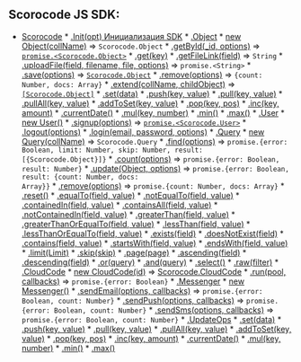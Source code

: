 ## Scorocode JS SDK: 

* [Scorocode](#Scorocode)
        * [.Init(opt) Инициализация SDK](#Scorocode+Init)
        * [.Object](#Scorocode.Object)
            * [new Object(collName)](#new_Scorocode.Object_new) ⇒ <code>Scorocode.Object</code>
            * [.getById(_id, options)](#Scorocode.Object+getById) ⇒ <code>[promise.&lt;Scorocode.Object&gt;](#Scorocode.Object)</code>
            * [.get(key)](#Scorocode.Object+get)
            * [.getFileLink(field)](#Scorocode.Object+getFileLink) ⇒ <code>String</code>
            * [.uploadFile(field, filename, file, options)](#Scorocode.Object+uploadFile) ⇒ <code>promise.&lt;String&gt;</code>
            * [.save(options)](#Scorocode.Object+save) ⇒ <code>[Scorocode.Object](#Scorocode.Object)</code>
            * [.remove(options)](#Scorocode.Object+remove) ⇒ <code>{count: Number, docs: Array}</code>
            * [.extend(collName, childObject)](#Scorocode.Object+extend) ⇒ <code>[\[Scorocode.Object\]](#Scorocode.Object)</code>
            * [.set(data)](#Scorocode.Object+set)
            * [.push(key, value)](#Scorocode.Object+push) 
            * [.pull(key, value)](#Scorocode.Object+pull) 
            * [.pullAll(key, value)](#Scorocode.Object+pullAll) 
            * [.addToSet(key, value)](#Scorocode.Object+addToSet) 
            * [.pop(key, pos)](#Scorocode.Object+pop) 
            * [.inc(key, amount)](#Scorocode.Object+inc)
            * [.currentDate()](#Scorocode.Object+currentDate)
            * [.mul(key, number)](#Scorocode.Object+mul)
            * [.min()](#Scorocode.Object+min)
            * [.max()](#Scorocode.Object+max)
        * [.User](#Scorocode.User)
            * [new User()](#new_Scorocode.User_new)
            * [.signup(options)](#Scorocode.User+signup) ⇒ <code>[promise.&lt;Scorocode.User&gt;](#Scorocode.User)</code>
            * [.logout(options)](#Scorocode.User+logout)
            * [.login(email, password, options)](#Scorocode.User+login)
        * [.Query](#Scorocode.Query)
            * [new Query(collName)](#new_Scorocode.Query_new) ⇒ <code>Scorocode.Query</code>
            * [.find(options)](#Scorocode.Query+find) ⇒ <code>promise.{error: Boolean, limit: Number, skip: Number, result: [{Scorocode.Object}]}</code>
            * [.count(options)](#Scorocode.Query+count) ⇒ <code>promise.{error: Boolean, result: Number}</code>
            * [.update(Object, options)](#Scorocode.Query+update) ⇒ <code>promise.{error: Boolean, result: {count: Number, docs: Array}}</code>
            * [.remove(options)](#Scorocode.Query+remove) ⇒ <code>promise.{count: Number, docs: Array}</code>
            * [.reset()](#Scorocode.Query+reset) 
            * [.equalTo(field, value)](#Scorocode.Query+equalTo) 
            * [.notEqualTo(field, value)](#Scorocode.Query+notEqualTo) 
            * [.containedIn(field, value)](#Scorocode.Query+containedIn) 
            * [.containsAll(field, value)](#Scorocode.Query+containsAll) 
            * [.notContainedIn(field, value)](#Scorocode.Query+notContainedIn) 
            * [.greaterThan(field, value)](#Scorocode.Query+greaterThan) 
            * [.greaterThanOrEqualTo(field, value)](#Scorocode.Query+greaterThanOrEqualTo) 
            * [.lessThan(field, value)](#Scorocode.Query+lessThan) 
            * [.lessThanOrEqualTo(field, value)](#Scorocode.Query+lessThanOrEqualTo) 
            * [.exists(field)](#Scorocode.Query+exists) 
            * [.doesNotExist(field)](#Scorocode.Query+doesNotExist) 
            * [.contains(field, value)](#Scorocode.Query+contains) 
            * [.startsWith(field, value)](#Scorocode.Query+startsWith) 
            * [.endsWith(field, value)](#Scorocode.Query+endsWith) 
            * [.limit(Limit)](#Scorocode.Query+limit) 
            * [.skip(skip)](#Scorocode.Query+skip)
            * [.page(page)](#Scorocode.Query+page) 
            * [.ascending(field)](#Scorocode.Query+ascending)
            * [.descending(field)](#Scorocode.Query+descending) 
            * [.or(query)](#Scorocode.Query+or)
            * [.and(query)](#Scorocode.Query+and) 
            * [.select()](#Scorocode.Query+select) 
            * [.raw(filter)](#Scorocode.Query+raw) 
        * [.CloudCode](#Scorocode.CloudCode)
            * [new CloudCode(id)](#new_Scorocode.CloudCode_new) ⇒ [Scorocode.CloudCode](#Scorocode.CloudCode)
            * [.run(pool, callbacks)](#Scorocode.CloudCode+run) ⇒ <code>promise.{error: Boolean}</code>
        * [.Messenger](#Scorocode.Messenger)
            * [new Messenger()](#new_Scorocode.Messenger_new)
            * [.sendEmail(options, callbacks)](#Scorocode.Messenger+sendEmail) ⇒ <code>promise.{error: Boolean, count: Number}</code>
            * [.sendPush(options, callbacks)](#Scorocode.Messenger+sendPush) ⇒ <code>promise.{error: Boolean, count: Number}</code>
            * [.sendSms(options, callbacks)](#Scorocode.Messenger+sendSms) ⇒ <code>promise.{error: Boolean, count: Number}</code>
        * [.UpdateOps](#Scorocode.UpdateOps)
            * [.set(data)](#Scorocode.UpdateOps+set)
            * [.push(key, value)](#Scorocode.UpdateOps+push) 
            * [.pull(key, value)](#Scorocode.UpdateOps+pull) 
            * [.pullAll(key, value)](d#Scorocode.UpdateOps+pullAll) 
            * [.addToSet(key, value)](#Scorocode.UpdateOps+addToSet) 
            * [.pop(key, pos)](#Scorocode.UpdateOps+pop) 
            * [.inc(key, amount)](#Scorocode.UpdateOps+inc)
            * [.currentDate()](d#Scorocode.UpdateOps+currentDate)
            * [.mul(key, number)](#Scorocode.UpdateOps+mul)
            * [.min()](#Scorocode.UpdateOps+min)
            * [.max()](#Scorocode.UpdateOps+max)